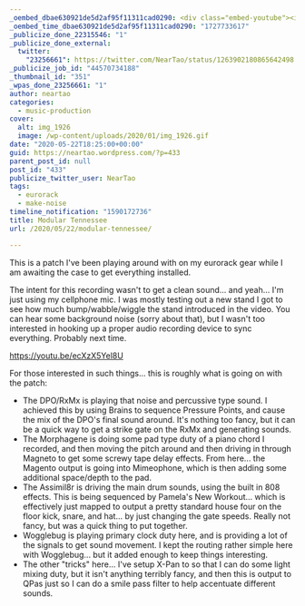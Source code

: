 ```yaml
---
_oembed_dbae630921de5d2af95f11311cad0290: <div class="embed-youtube"><iframe title="Modular Tennessee" width="750" height="422" src="https://www.youtube.com/embed/ecXzX5Yel8U?feature=oembed" frameborder="0" allow="accelerometer; autoplay; clipboard-write; encrypted-media; gyroscope; picture-in-picture; web-share" referrerpolicy="strict-origin-when-cross-origin" allowfullscreen></iframe></div>
_oembed_time_dbae630921de5d2af95f11311cad0290: "1727733617"
_publicize_done_22315546: "1"
_publicize_done_external:
  twitter:
    "23256661": https://twitter.com/NearTao/status/1263902180865642498
_publicize_job_id: "44570734188"
_thumbnail_id: "351"
_wpas_done_23256661: "1"
author: neartao
categories:
  - music-production
cover:
  alt: img_1926
  image: /wp-content/uploads/2020/01/img_1926.gif
date: "2020-05-22T18:25:00+00:00"
guid: https://neartao.wordpress.com/?p=433
parent_post_id: null
post_id: "433"
publicize_twitter_user: NearTao
tags:
  - eurorack
  - make-noise
timeline_notification: "1590172736"
title: Modular Tennessee
url: /2020/05/22/modular-tennessee/

---
```

This is a patch I've been playing around with on my eurorack gear while I am awaiting the case to get everything installed.

The intent for this recording wasn't to get a clean sound... and yeah... I'm just using my cellphone mic. I was mostly testing out a new stand I got to see how much bump/wabble/wiggle the stand introduced in the video. You can hear some background noise (sorry about that), but I wasn't too interested in hooking up a proper audio recording device to sync everything. Probably next time.

https://youtu.be/ecXzX5Yel8U

For those interested in such things... this is roughly what is going on with the patch:

- The DPO/RxMx is playing that noise and percussive type sound. I achieved this by using Brains to sequence Pressure Points, and cause the mix of the DPO's final sound around. It's nothing too fancy, but it can be a quick way to get a strike gate on the RxMx and generating sounds.
- The Morphagene is doing some pad type duty of a piano chord I recorded, and then moving the pitch around and then driving in through Magneto to get some screwy tape delay effects. From here... the Magento output is going into Mimeophone, which is then adding some additional space/depth to the pad.
- The Assimil8r is driving the main drum sounds, using the built in 808 effects. This is being sequenced by Pamela's New Workout... which is effectively just mapped to output a pretty standard house four on the floor kick, snare, and hat... by just changing the gate speeds. Really not fancy, but was a quick thing to put together.
- Wogglebug is playing primary clock duty here, and is providing a lot of the signals to get sound movement. I kept the routing rather simple here with Wogglebug... but it added enough to keep things interesting.
- The other "tricks" here... I've setup X-Pan to so that I can do some light mixing duty, but it isn't anything terribly fancy, and then this is output to QPas just so I can do a smile pass filter to help accentuate different sounds.
